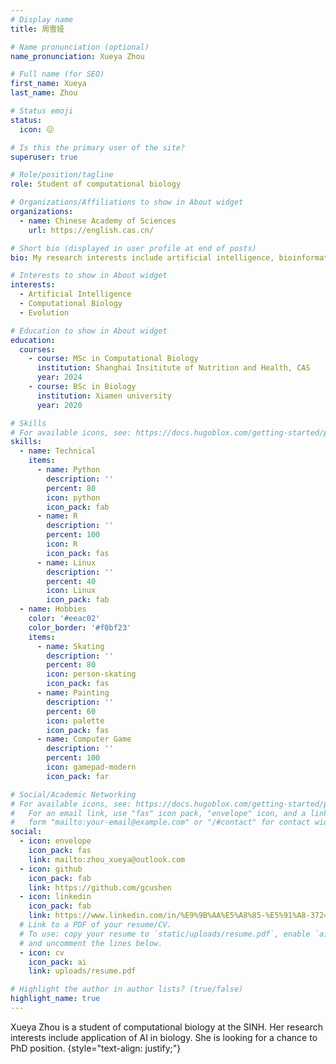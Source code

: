 ```yaml
---
# Display name
title: 周雪娅

# Name pronunciation (optional)
name_pronunciation: Xueya Zhou

# Full name (for SEO)
first_name: Xueya
last_name: Zhou

# Status emoji
status: 
  icon: 😖

# Is this the primary user of the site?
superuser: true

# Role/position/tagline
role: Student of computational biology

# Organizations/Affiliations to show in About widget
organizations:
  - name: Chinese Academy of Sciences
    url: https://english.cas.cn/

# Short bio (displayed in user profile at end of posts)
bio: My research interests include artificial intelligence, bioinformatics and evolution.

# Interests to show in About widget
interests:
  - Artificial Intelligence
  - Computational Biology
  - Evolution

# Education to show in About widget
education:
  courses:
    - course: MSc in Computational Biology
      institution: Shanghai Insititute of Nutrition and Health, CAS
      year: 2024
    - course: BSc in Biology
      institution: Xiamen university
      year: 2020

# Skills
# For available icons, see: https://docs.hugoblox.com/getting-started/page-builder/#icons
skills:
  - name: Technical
    items:
      - name: Python
        description: ''
        percent: 80
        icon: python
        icon_pack: fab
      - name: R
        description: ''
        percent: 100
        icon: R
        icon_pack: fas
      - name: Linux
        description: ''
        percent: 40
        icon: Linux
        icon_pack: fab
  - name: Hobbies
    color: '#eeac02'
    color_border: '#f0bf23'
    items:
      - name: Skating
        description: ''
        percent: 80
        icon: person-skating
        icon_pack: fas
      - name: Painting
        description: ''
        percent: 60
        icon: palette
        icon_pack: fas
      - name: Computer Game
        description: ''
        percent: 100
        icon: gamepad-modern
        icon_pack: far

# Social/Academic Networking
# For available icons, see: https://docs.hugoblox.com/getting-started/page-builder/#icons
#   For an email link, use "fas" icon pack, "envelope" icon, and a link in the
#   form "mailto:your-email@example.com" or "/#contact" for contact widget.
social:
  - icon: envelope
    icon_pack: fas
    link: mailto:zhou_xueya@outlook.com
  - icon: github
    icon_pack: fab
    link: https://github.com/gcushen
  - icon: linkedin
    icon_pack: fab
    link: https://www.linkedin.com/in/%E9%9B%AA%E5%A8%85-%E5%91%A8-372408295/
  # Link to a PDF of your resume/CV.
  # To use: copy your resume to `static/uploads/resume.pdf`, enable `ai` icons in `params.yaml`,
  # and uncomment the lines below.
  - icon: cv
    icon_pack: ai
    link: uploads/resume.pdf

# Highlight the author in author lists? (true/false)
highlight_name: true
---
```


Xueya Zhou is a student of computational biology at the SINH. Her research interests include application of AI in biology. She is looking for a chance to PhD position.
{style="text-align: justify;"}
